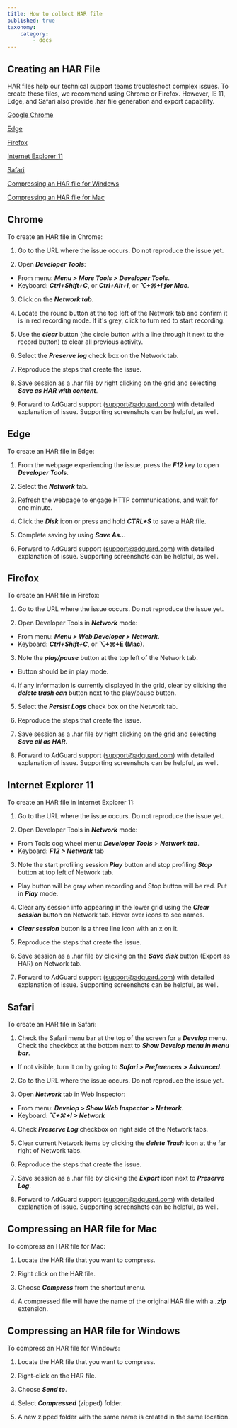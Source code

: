 ```yaml
---
title: How to collect HAR file
published: true
taxonomy:
    category:
        - docs
---
```


## Creating an HAR File

HAR files help our technical support teams troubleshoot complex issues. To create these files, we recommend using Chrome or Firefox. However, IE 11, Edge, and Safari also provide .har file generation and export capability.

[Google Chrome](#chrome)

[Edge](#edge)

[Firefox](#firefox)

[Internet Explorer 11](#ie11)

[Safari](#safari)

[Compressing an HAR file for Windows](#harwindows)

[Compressing an HAR file for Mac](#harmac)

## <a id="chrome"></a> Chrome

To create an HAR file in Chrome:

1. Go to the URL where the issue occurs. Do not reproduce the issue yet.

2. Open ***Developer Tools***:

- From menu: ***Menu > More Tools > Developer Tools***.
- Keyboard: ***Ctrl+Shift+C***, or ***Ctrl+Alt+I***, or ***⌥+⌘+I for Mac***.

3. Click on the ***Network tab***.

4. Locate the round button at the top left of the Network tab and confirm it is in red recording mode. If it's grey, click to turn red to start recording.

5. Use the ***clear*** button (the circle button with a line through it next to the record button) to clear all previous activity.

6. Select the ***Preserve log*** check box on the Network tab.

7. Reproduce the steps that create the issue.

8. Save session as a .har file by right clicking on the grid and selecting ***Save as HAR with content***.

9. Forward to AdGuard support (support@adguard.com) with detailed explanation of issue. Supporting screenshots can be helpful, as well.


## <a id="edge"></a> Edge

To create an HAR file in Edge:

1. From the webpage experiencing the issue, press the ***F12*** key to open ***Developer Tools***.

2. Select the ***Network*** tab.

3. Refresh the webpage to engage HTTP communications, and wait for one minute.

4. Click the ***Disk*** icon or press and hold ***CTRL+S*** to save a HAR file.

5. Complete saving by using ***Save As…***

6. Forward to AdGuard support (support@adguard.com) with detailed explanation of issue. Supporting screenshots can be helpful, as well.

## <a id="firefox"></a> Firefox

To create an HAR file in Firefox:

1. Go to the URL where the issue occurs. Do not reproduce the issue yet.

2. Open Developer Tools in ***Network*** mode:
- From menu: ***Menu > Web Developer > Network***.
- Keyboard: ***Ctrl+Shift+C***, or **⌥+⌘+E (Mac)**.

3. Note the ***play/pause*** button at the top left of the Network tab.
- Button should be in play mode.

4. If any information is currently displayed in the grid, clear by clicking the ***delete trash can*** button next to the play/pause button.

5. Select the ***Persist Logs*** check box on the Network tab.

6. Reproduce the steps that create the issue.

7. Save session as a .har file by right clicking on the grid and selecting ***Save all as HAR***.

8. Forward to AdGuard support (support@adguard.com) with detailed explanation of issue. Supporting screenshots can be helpful, as well.

## <a id="ie11"></a> Internet Explorer 11

To create an HAR file in Internet Explorer 11:

1. Go to the URL where the issue occurs. Do not reproduce the issue yet.

2. Open Developer Tools in ***Network*** mode:
- From Tools cog wheel menu: ***Developer Tools*** > ***Network tab***.
- Keyboard: ***F12 > Network*** tab

3. Note the start profiling session ***Play*** button and stop profiling ***Stop*** button at top left of Network tab.
- Play button will be gray when recording and Stop button will be red. Put in ***Play*** mode.

4. Clear any session info appearing in the lower grid using the ***Clear session*** button on Network tab. Hover over icons to see names.
- ***Clear session*** button is a three line icon with an x on it.

5. Reproduce the steps that create the issue.

6. Save session as a .har file by clicking on the ***Save disk*** button (Export as HAR) on Network tab.

7. Forward to AdGuard support (support@adguard.com) with detailed explanation of issue. Supporting screenshots can be helpful, as well.

## <a id="safari"></a> Safari

To create an HAR file in Safari:

1. Check the Safari menu bar at the top of the screen for a ***Develop*** menu. Check the checkbox at the bottom next to ***Show Develop menu in menu bar***.
- If not visible, turn it on by going to ***Safari > Preferences > Advanced***.

2. Go to the URL where the issue occurs. Do not reproduce the issue yet.

3. Open ***Network*** tab in Web Inspector:
- From menu: ***Develop > Show Web Inspector > Network***.
- Keyboard: ***⌥+⌘+I > Network***

4. Check ***Preserve Log*** checkbox on right side of the Network tabs.

5. Clear current Network items by clicking the ***delete Trash*** icon at the far right of Network tabs.

6. Reproduce the steps that create the issue.

7. Save session as a .har file by clicking the ***Export*** icon next to ***Preserve Log***.

8. Forward to AdGuard support (support@adguard.com) with detailed explanation of issue. Supporting screenshots can be helpful, as well.


## <a id="harmac"></a> Compressing an HAR file for Mac

To compress an HAR file for Mac:

1. Locate the HAR file that you want to compress.

2. Right click on the HAR file.

3. Choose ***Compress*** from the shortcut menu.

4. A compressed file will have the name of the original HAR file with a ***.zip*** extension.

## <a id="harwindows"></a> Compressing an HAR file for Windows

To compress an HAR file for Windows:

1. Locate the HAR file that you want to compress.

2. Right-click on the HAR file.

3. Choose ***Send to***.

4. Select ***Compressed*** (zipped) folder.

5. A new zipped folder with the same name is created in the same location.




